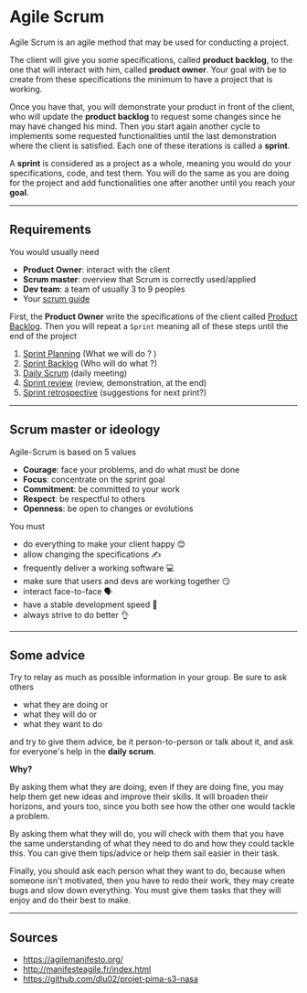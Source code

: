 # Agile Scrum

Agile Scrum is an agile method that may be used
for conducting a project.

The client will give you some specifications,
called **product backlog**, to the one that will
interact with him, called **product owner**. Your goal
with be to create from these specifications the minimum to
have a project that is working.

Once you have that, you will demonstrate your product
in front of the client, 
who will update the **product backlog**
to request some changes since he may have changed his
mind. Then you start again another cycle to implements
some requested functionalities until the last demonstration
where the client is satisfied. Each one of these iterations
is called a **sprint**.

A **sprint** is considered as a project as a whole, meaning
you would do your specifications, code, and test them.
You will do the same as you are doing for the project 
and add functionalities one after another until you reach
your **goal**.

<hr class="sl">

## Requirements

You would usually need

* **Product Owner**: interact with the client
* **Scrum master**: overview that Scrum is correctly used/applied
* **Dev team**: a team of usually 3 to 9 peoples
* Your [scrum guide](https://agilemanifesto.org/)

First, the **Product Owner** write the specifications of the client
called [Product Backlog](product-backlog.md).
Then you will repeat a ``Sprint`` meaning all
of these steps until the end of the project

1. [Sprint Planning](sprint/planning.md) <span class="tms">(What we will do ? )</span>
2. [Sprint Backlog](sprint/backlog.md) <span class="tms">(Who will do what ?)</span>
3. [Daily Scrum](sprint/daily.md) <span class="tms">(daily meeting)</span>
4. [Sprint review](sprint/review.md) <span class="tms">(review, demonstration, at the end)</span>
5. [Sprint retrospective](sprint/retrospective.md) <span class="tms">(suggestions for next print?)</span>

<hr class="sr">

## Scrum master or ideology

Agile-Scrum is based on 5 values

* **Courage**: face your problems, and do what must be done
* **Focus**: concentrate on the sprint goal
* **Commitment**: be committed to your work
* **Respect**: be respectful to others
* **Openness**: be open to changes or evolutions

You must

* do everything to make your client happy 😊
* allow changing the specifications  ✍️
* frequently deliver a working software 💻
* make sure that users and devs are working together 😏
* interact face-to-face 🗣️
* have a stable development speed 🧐
* always strive to do better 👌

<hr class="sl">

## Some advice

Try to relay as much as possible information in your group. Be sure to ask others

* what they are doing or
* what they will do or
* what they want to do

and try to give them advice, be it person-to-person 
or talk about it, and ask for everyone's help in the **daily scrum**.

**Why?**

By asking them what they are doing,
even if they are doing fine,
you may help them get new ideas and improve their skills.
It will broaden their horizons, and yours too,
since you both see how the other one would tackle a problem.

By asking them what they will do, you will check
with them that you have the same understanding of
what they need to do and how they could tackle this.
You can give them tips/advice or help them
sail easier in their task.

Finally, you should ask each person what they want to do,
because when someone isn't motivated, then you have to
redo their work, they may create bugs and slow down
everything. You must give them tasks that they will
enjoy and do their best to make.

<hr class="sr">

## Sources

* <https://agilemanifesto.org/>
* <http://manifesteagile.fr/index.html>
* <https://github.com/dlu02/projet-pima-s3-nasa>